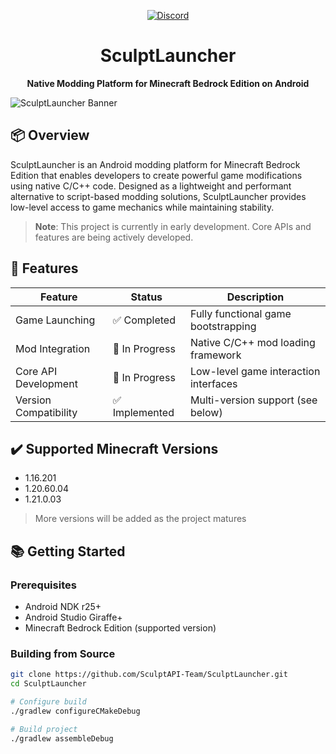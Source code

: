 <p align="center">
  <a href="https://discord.gg/TUKfADsC" target="_blank">
    <img src="https://img.shields.io/discord/1401241266682859520?label=Join%20Our%20Discord&logo=discord&logoColor=white&style=for-the-badge" alt="Discord">
  </a>
</p>

<h1 align="center">SculptLauncher</h1>
<p align="center">
  <strong>Native Modding Platform for Minecraft Bedrock Edition on Android</strong>
</p>

![SculptLauncher Banner](https://via.placeholder.com/800x200/5865F2/FFFFFF?text=SculptLauncher+-+C%2FC%2B%2B+Modding+for+Minecraft+BE) <!-- Replace with actual banner image -->

## 📦 Overview
SculptLauncher is an Android modding platform for Minecraft Bedrock Edition that enables developers to create powerful game modifications using native C/C++ code. Designed as a lightweight and performant alternative to script-based modding solutions, SculptLauncher provides low-level access to game mechanics while maintaining stability.

> **Note**: This project is currently in early development. Core APIs and features are being actively developed.

## 🚀 Features

| Feature                | Status        | Description                                     |
|------------------------|---------------|-------------------------------------------------|
| Game Launching         | ✅ Completed  | Fully functional game bootstrapping             |
| Mod Integration        | 🚧 In Progress| Native C/C++ mod loading framework              |
| Core API Development   | 🚧 In Progress| Low-level game interaction interfaces           |
| Version Compatibility  | ✅ Implemented| Multi-version support (see below)               |

## ✔️ Supported Minecraft Versions
- 1.16.201
- 1.20.60.04
- 1.21.0.03

> More versions will be added as the project matures

## 📚 Getting Started
### Prerequisites
- Android NDK r25+
- Android Studio Giraffe+
- Minecraft Bedrock Edition (supported version)

### Building from Source
```bash
git clone https://github.com/SculptAPI-Team/SculptLauncher.git
cd SculptLauncher

# Configure build
./gradlew configureCMakeDebug

# Build project
./gradlew assembleDebug
